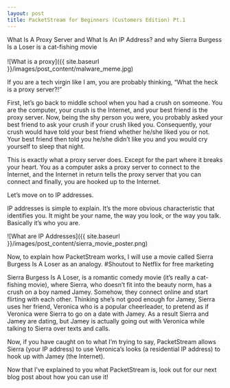 ```yaml
---
layout: post
title: PacketStream for Beginners (Customers Edition) Pt.1
---
```

What Is A Proxy Server and What Is An IP Address? 
and why Sierra Burgess Is a Loser is a cat-fishing movie <br><br> ![What is a proxy]({{ site.baseurl }}/images/post_content/malware_meme.jpg)

If you are a tech virgin like I am, you are probably thinking, “What the heck is a proxy server?!”

First, let’s go back to middle school when you had a crush on someone. You are the computer, your crush is the Internet, and your best friend is the proxy server. Now, being the shy person you were, you probably asked your best friend to ask your crush if your crush liked you. Consequently, your crush would have told your best friend whether he/she liked you or not. Your best friend then told you he/she didn’t like you and you would cry yourself to sleep that night.


This is exactly what a proxy server does. Except for the part where it breaks your heart. You as a computer asks a proxy server to connect to the Internet, and the Internet in return tells the proxy server that you can connect and finally, you are hooked up to the Internet.

Let’s move on to IP addresses.

IP addresses is simple to explain. It’s the more obvious characteristic that identifies you. It might be your name, the way you look, or the way you talk. Basically it’s who you are.

![What are IP Addresses]({{ site.baseurl }}/images/post_content/sierra_movie_poster.png)

Now, to explain how PacketStream works, I will use a movie called Sierra Burgess Is A Loser as an analogy. #Shoutout to Netflix for free marketing

Sierra Burgess Is A Loser, is a romantic comedy movie (it’s really a cat-fishing movie), where Sierra, who doesn’t fit into the beauty norm, has a crush on a boy named Jamey. Somehow, they connect online and start flirting with each other. Thinking she’s not good enough for Jamey, Sierra uses her friend, Veronica who is a popular cheerleader, to pretend as if Veronica were Sierra to go on a date with Jamey. As a result Sierra and Jamey are dating, but Jamey is actually going out with Veronica while talking to Sierra over texts and calls. 

Now, if you have caught on to what I’m trying to say, PacketStream allows Sierra (your IP address) to use Veronica’s looks (a residential IP address) to hook up with Jamey (the Internet).

Now that I’ve explained to you what PacketStream is, look out for our next blog post about how you can use it! 
